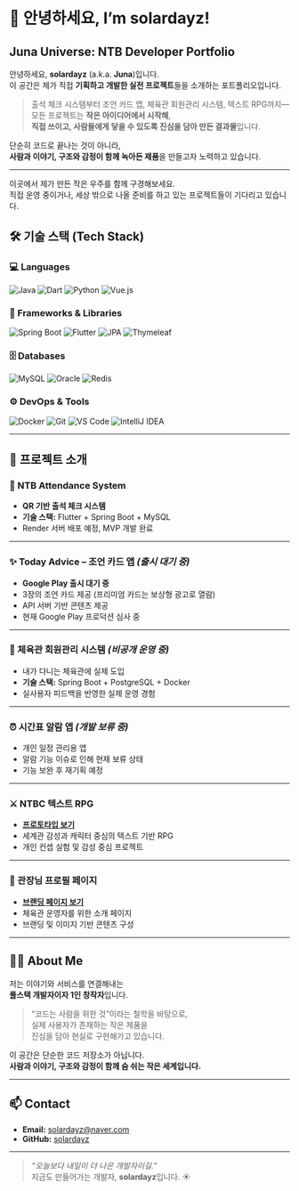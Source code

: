 # 👋 안녕하세요, I’m **solardayz**!

## Juna Universe: NTB Developer Portfolio

안녕하세요, **solardayz** (a.k.a. **Juna**)입니다.  
이 공간은 제가 직접 **기획하고 개발한 실전 프로젝트**들을 소개하는 포트폴리오입니다.

> 출석 체크 시스템부터 조언 카드 앱, 체육관 회원관리 시스템, 텍스트 RPG까지—  
> 모든 프로젝트는 **작은 아이디어에서 시작해**,  
> **직접 쓰이고, 사람들에게 닿을 수 있도록 진심을 담아 만든 결과물**입니다.

단순히 코드로 끝나는 것이 아니라,  
**사람과 이야기, 구조와 감정이 함께 녹아든 제품**을 만들고자 노력하고 있습니다.

---

이곳에서 제가 만든 작은 우주를 함께 구경해보세요.  
직접 운영 중이거나, 세상 밖으로 나올 준비를 하고 있는 프로젝트들이 기다리고 있습니다.

## 🛠️ 기술 스택 (Tech Stack)

### 💻 Languages
![Java](https://img.shields.io/badge/Java-007396?style=flat&logo=java)
![Dart](https://img.shields.io/badge/Dart-0175C2?style=flat&logo=dart)
![Python](https://img.shields.io/badge/Python-3776AB?style=flat&logo=python)
![Vue.js](https://img.shields.io/badge/Vue.js-4FC08D?style=flat&logo=vue.js)

### 🧰 Frameworks & Libraries
![Spring Boot](https://img.shields.io/badge/SpringBoot-6DB33F?style=flat&logo=spring)
![Flutter](https://img.shields.io/badge/Flutter-02569B?style=flat&logo=flutter)
![JPA](https://img.shields.io/badge/JPA-59666C?style=flat&logo=hibernate)
![Thymeleaf](https://img.shields.io/badge/Thymeleaf-005F0F?style=flat&logo=thymeleaf)

### 🗄️ Databases
![MySQL](https://img.shields.io/badge/MySQL-4479A1?style=flat&logo=MySQL)
![Oracle](https://img.shields.io/badge/Oracle-F80000?style=flat&logo=Oracle)
![Redis](https://img.shields.io/badge/Redis-DC382D?style=flat&logo=Redis)

### ⚙️ DevOps & Tools
![Docker](https://img.shields.io/badge/Docker-2496ED?style=flat&logo=docker)
![Git](https://img.shields.io/badge/Git-F05032?style=flat&logo=git)
![VS Code](https://img.shields.io/badge/VS_Code-007ACC?style=flat&logo=visual-studio-code)
![IntelliJ IDEA](https://img.shields.io/badge/IntelliJ-000000?style=flat&logo=intellij-idea)

---

## 🔗 프로젝트 소개

### 🥋 NTB Attendance System
- **QR 기반 출석 체크 시스템**
- **기술 스택:** Flutter + Spring Boot + MySQL
- Render 서버 배포 예정, MVP 개발 완료

---

### ✨ Today Advice – 조언 카드 앱 *(출시 대기 중)*
- **Google Play 출시 대기 중**
- 3장의 조언 카드 제공 (프리미엄 카드는 보상형 광고로 열람)
- API 서버 기반 콘텐츠 제공
- 현재 Google Play 프로덕션 심사 중

---

### 🧘 체육관 회원관리 시스템 *(비공개 운영 중)*
- 내가 다니는 체육관에 실제 도입
- **기술 스택:** Spring Boot + PostgreSQL + Docker
- 실사용자 피드백을 반영한 실제 운영 경험

---

### ⏰ 시간표 알람 앱 *(개발 보류 중)*
- 개인 일정 관리용 앱
- 알람 기능 이슈로 인해 현재 보류 상태
- 기능 보완 후 재기획 예정

---

### ⚔️ NTBC 텍스트 RPG
- **[프로토타입 보기](https://about.ntbc.store/index.html)**
- 세계관 감성과 캐릭터 중심의 텍스트 기반 RPG
- 개인 컨셉 실험 및 감성 중심 프로젝트

---

### 📄 관장님 프로필 페이지
- **[브랜딩 페이지 보기](https://about.ntbc.store)**
- 체육관 운영자를 위한 소개 페이지
- 브랜딩 및 이미지 기반 콘텐츠 구성

---

## 🧑‍💻 About Me

저는 이야기와 서비스를 연결해내는  
**풀스택 개발자이자 1인 창작자**입니다.

> “코드는 사람을 위한 것”이라는 철학을 바탕으로,  
> 실제 사용자가 존재하는 작은 제품을  
> 진심을 담아 현실로 구현해가고 있습니다.

이 공간은 단순한 코드 저장소가 아닙니다.  
**사람과 이야기, 구조와 감정이 함께 숨 쉬는 작은 세계입니다.**

---

## 📫 Contact

- **Email:** solardayz@naver.com  
- **GitHub:** [solardayz](https://github.com/solardayz)

---

> _“오늘보다 내일이 더 나은 개발자이길.”_  
> 지금도 만들어가는 개발자, **solardayz**입니다. ☀️
